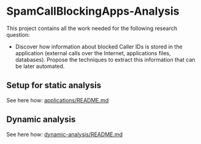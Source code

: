 # SpamCallBlockingApps-Analysis

This project contains all the work needed for the following research question:

- Discover how information about blocked Caller IDs is stored in the application (external calls over the Internet, applications files, databases). Propose the techniques to extract this information that can be later automated.

## Setup for static analysis

See here how: [applications/README.md](applications/README.md)

## Dynamic analysis

See here how: [dynamic-analysis/README.md](dynamic-analysis/README.md)